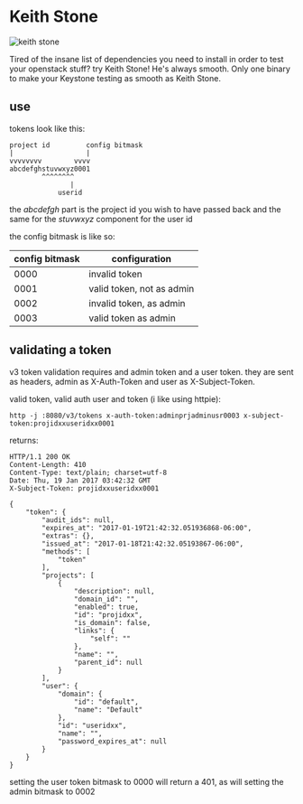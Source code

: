 # Keith Stone
![keith stone](http://payload.cargocollective.com/1/3/101945/1323574/Daily_OOH.jpg)

Tired of the insane list of dependencies you need to install in order to test your openstack stuff?  try Keith Stone!  He's always smooth.  Only one binary to make your Keystone testing as smooth as Keith Stone.

## use

tokens look like this:

    project id         config bitmask
    |                  |
    vvvvvvvv        vvvv
    abcdefghstuvwxyz0001
            ^^^^^^^^
                   |
                userid

the *abcdefgh* part is the project id you wish to have passed back and the same for the *stuvwxyz* component for the user id

the config bitmask is like so:

| config bitmask | configuration |
| --- | --- |
|0000|invalid token|
|0001| valid token, not as admin|
|0002| invalid token, as admin |
|0003| valid token as admin |


## validating a token

v3 token validation requires and admin token and a user token.  they are sent as headers, admin as X-Auth-Token and user as X-Subject-Token.

valid token, valid auth user and token (i like using httpie):
    
    http -j :8080/v3/tokens x-auth-token:adminprjadminusr0003 x-subject-token:projidxxuseridxx0001

returns:

    HTTP/1.1 200 OK
    Content-Length: 410
    Content-Type: text/plain; charset=utf-8
    Date: Thu, 19 Jan 2017 03:42:32 GMT
    X-Subject-Token: projidxxuseridxx0001

    {
        "token": {
            "audit_ids": null,
            "expires_at": "2017-01-19T21:42:32.051936868-06:00",
            "extras": {},
            "issued_at": "2017-01-18T21:42:32.05193867-06:00",
            "methods": [
                "token"
            ],
            "projects": [
                {
                    "description": null,
                    "domain_id": "",
                    "enabled": true,
                    "id": "projidxx",
                    "is_domain": false,
                    "links": {
                        "self": ""
                    },
                    "name": "",
                    "parent_id": null
                }
            ],
            "user": {
                "domain": {
                    "id": "default",
                    "name": "Default"
                },
                "id": "useridxx",
                "name": "",
                "password_expires_at": null
            }
        }
    }

setting the user token bitmask to 0000 will return a 401, as will setting the admin bitmask to 0002